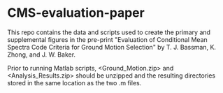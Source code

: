 # CMS-evaluation-paper

This repo contains the data and scripts used to create the primary and supplemental figures in the pre-print "Evaluation of Conditional Mean Spectra Code Criteria for Ground Motion Selection" by T. J. Bassman, K. Zhong, and J. W. Baker.

Prior to running Matlab scripts, <Ground_Motion.zip> and <Analysis_Results.zip> should be unzipped and the resulting directories stored in the same location as the two .m files.
